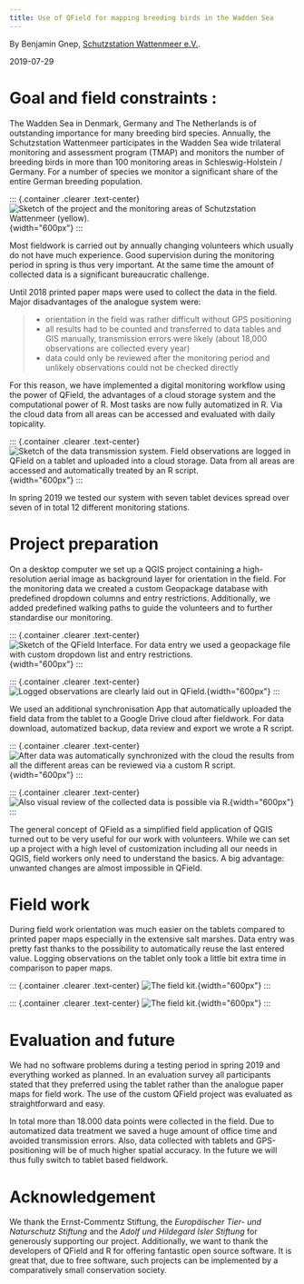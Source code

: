 ```yaml
---
title: Use of QField for mapping breeding birds in the Wadden Sea
---
```


By Benjamin Gnep, [Schutzstation Wattenmeer
e.V.](https://www.schutzstation-wattenmeer.de).

2019-07-29

Goal and field constraints :
============================

The Wadden Sea in Denmark, Germany and The Netherlands is of outstanding
importance for many breeding bird species. Annually, the Schutzstation
Wattenmeer participates in the Wadden Sea wide trilateral monitoring and
assessment program (TMAP) and monitors the number of breeding birds in
more than 100 monitoring areas in Schleswig-Holstein / Germany. For a
number of species we monitor a significant share of the entire German
breeding population.

::: {.container .clearer .text-center}
![Sketch of the project and the monitoring areas of Schutzstation Wattenmeer (yellow).](/images/Wattenmeer1.jpg){width="600px"}
:::

Most fieldwork is carried out by annually changing volunteers which
usually do not have much experience. Good supervision during the
monitoring period in spring is thus very important. At the same time the
amount of collected data is a significant bureaucratic challenge.

Until 2018 printed paper maps were used to collect the data in the
field. Major disadvantages of the analogue system were:

> -   orientation in the field was rather difficult without GPS
>     positioning
> -   all results had to be counted and transferred to data tables and
>     GIS manually, transmission errors were likely (about 18,000
>     observations are collected every year)
> -   data could only be reviewed after the monitoring period and
>     unlikely observations could not be checked directly

For this reason, we have implemented a digital monitoring workflow using
the power of QField, the advantages of a cloud storage system and the
computational power of R. Most tasks are now fully automatized in R. Via
the cloud data from all areas can be accessed and evaluated with daily
topicality.

::: {.container .clearer .text-center}
![Sketch of the data transmission system. Field observations are logged in QField on a tablet and uploaded into a cloud storage. Data from all areas are accessed and automatically treated by an R script.](/images/Wattenmeer2.jpg){width="600px"}
:::

In spring 2019 we tested our system with seven tablet devices spread
over seven of in total 12 different monitoring stations.

Project preparation
===================

On a desktop computer we set up a QGIS project containing a
high-resolution aerial image as background layer for orientation in the
field. For the monitoring data we created a custom Geopackage database
with predefined dropdown columns and entry restrictions. Additionally,
we added predefined walking paths to guide the volunteers and to further
standardise our monitoring.

::: {.container .clearer .text-center}
![Sketch of the QField Interface. For data entry we used a geopackage file with custom dropdown list and entry restrictions.](/images/Wattenmeer3.jpg){width="600px"}
:::

::: {.container .clearer .text-center}
![Logged observations are clearly laid out in QField.](/images/Wattenmeer4.jpg){width="600px"}
:::

We used an additional synchronisation App that automatically uploaded
the field data from the tablet to a Google Drive cloud after fieldwork.
For data download, automatized backup, data review and export we wrote a
R script.

::: {.container .clearer .text-center}
![After data was automatically synchronized with the cloud the results from all the different areas can be reviewed via a custom R script.](/images/Wattenmeer5.jpg){width="600px"}
:::

::: {.container .clearer .text-center}
![Also visual review of the collected data is possible via R.](/images/Wattenmeer6.jpg){width="600px"}
:::

The general concept of QField as a simplified field application of QGIS
turned out to be very useful for our work with volunteers. While we can
set up a project with a high level of customization including all our
needs in QGIS, field workers only need to understand the basics. A big
advantage: unwanted changes are almost impossible in QField.

Field work
==========

During field work orientation was much easier on the tablets compared to
printed paper maps especially in the extensive salt marshes. Data entry
was pretty fast thanks to the possibility to automatically reuse the
last entered value. Logging observations on the tablet only took a
little bit extra time in comparison to paper maps.

::: {.container .clearer .text-center}
![The field kit.](/images/Wattenmeer7.jpg){width="600px"}
:::

::: {.container .clearer .text-center}
![The field kit.](/images/Wattenmeer8.jpg){width="600px"}
:::

Evaluation and future
=====================

We had no software problems during a testing period in spring 2019 and
everything worked as planned. In an evaluation survey all participants
stated that they preferred using the tablet rather than the analogue
paper maps for field work. The use of the custom QField project was
evaluated as straightforward and easy.

In total more than 18.000 data points were collected in the field. Due
to automatized data treatment we saved a huge amount of office time and
avoided transmission errors. Also, data collected with tablets and
GPS-positioning will be of much higher spatial accuracy. In the future
we will thus fully switch to tablet based fieldwork.

Acknowledgement
===============

We thank the Ernst-Commentz Stiftung, the *Europäischer Tier- und
Naturschutz Stiftung* and the *Adolf und Hildegard Isler Stiftung* for
generously supporting our project. Additionally, we want to thank the
developers of QField and R for offering fantastic open source software.
It is great that, due to free software, such projects can be implemented
by a comparatively small conservation society.

